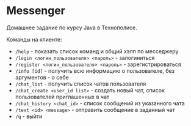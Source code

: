 # Messenger
Домашнее задание по курсу Java в Технополисе. 

Команды на клиенте: 
- `/help` - показать список команд и общий хэлп по месседжеру
- `/login <логин_пользователя> <пароль>` - залогиниться
- `/register <логин_пользователя> <пароль>` - зарегистрироваться
- `/info [id]` - получить всю информацию о пользователе, без аргументов - о себе
- `/chat_list` - получить список чатов пользователя
- `/chat_create <user_id list>` - создать новый чат, список пользователей приглашенных в чат
- `/chat_history <chat_id>` - список сообщений из указанного чата
- `/text <id> <message>` - отправить сообщение в заданный чат
- `/q` - выйти